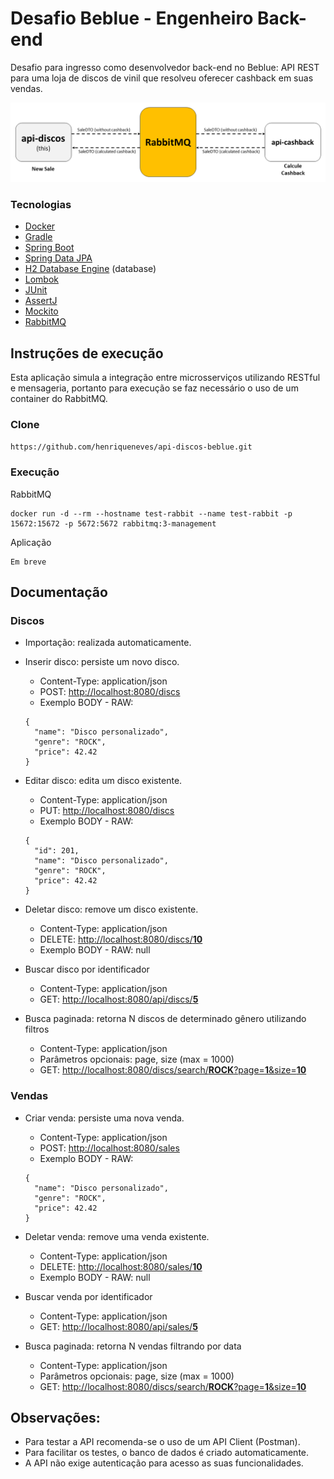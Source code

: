 # Desafio Beblue - Engenheiro Back-end

Desafio para ingresso como desenvolvedor back-end no Beblue: API REST para uma loja de discos de vinil que resolveu oferecer cashback em suas vendas.

![image](src/main/resources/static/images/integration-image.png)

### Tecnologias
- [Docker](https://www.docker.com/)
- [Gradle](https://gradle.org/)
- [Spring Boot](https://spring.io/projects/spring-boot)
- [Spring Data JPA](https://spring.io/projects/spring-data-jpa)
- [H2 Database Engine](https://www.h2database.com/) (database)
- [Lombok](https://projectlombok.org/)
- [JUnit](https://junit.org/junit5/)
- [AssertJ](https://joel-costigliola.github.io/assertj/)
- [Mockito](https://site.mockito.org/)
- [RabbitMQ](https://www.rabbitmq.com/)

## Instruções de execução

Esta aplicação simula a integração entre microsserviços utilizando RESTful e mensageria, 
portanto para execução se faz necessário o uso de um container do RabbitMQ.

### Clone
```https://github.com/henriqueneves/api-discos-beblue.git```

### Execução

RabbitMQ

```
docker run -d --rm --hostname test-rabbit --name test-rabbit -p 15672:15672 -p 5672:5672 rabbitmq:3-management
```

Aplicação

```
Em breve
```

## Documentação

### Discos
* Importação: realizada automaticamente.

* Inserir disco: persiste um novo disco.
  * Content-Type: application/json
  * POST: [http://localhost:8080/discs](http://localhost:8080/discs)
  * Exemplo BODY - RAW:
  ```
  {
    "name": "Disco personalizado",
    "genre": "ROCK",
    "price": 42.42
  }
  ```
  
* Editar disco: edita um disco existente.
  * Content-Type: application/json
  * PUT: [http://localhost:8080/discs](http://localhost:8080/discs)
  * Exemplo BODY - RAW:
  ```
  {
    "id": 201,
    "name": "Disco personalizado",
    "genre": "ROCK",
    "price": 42.42
  }
  ```
  
* Deletar disco: remove um disco existente.
  * Content-Type: application/json
  * DELETE: [http://localhost:8080/discs/**10**](http://localhost:8080/discs/10)
  * Exemplo BODY - RAW: null
  
* Buscar disco por identificador
   * Content-Type: application/json
   * GET: [http://localhost:8080/api/discs/**5**](http://localhost:8080/discs/5)


* Busca paginada: retorna N discos de determinado gênero utilizando filtros
  * Content-Type: application/json
  * Parâmetros opcionais: page, size (max = 1000)
  * GET: [http://localhost:8080/discs/search/**ROCK**?page=**1**&size=**10**](http://localhost:8080/discs/search/ROCK?page=1&size=10)

### Vendas

* Criar venda: persiste uma nova venda.
  * Content-Type: application/json
  * POST: [http://localhost:8080/sales](http://localhost:8080/sales)
  * Exemplo BODY - RAW:
  ```
  {
    "name": "Disco personalizado",
    "genre": "ROCK",
    "price": 42.42
  }
  ```
  
* Deletar venda: remove uma venda existente.
  * Content-Type: application/json
  * DELETE: [http://localhost:8080/sales/**10**](http://localhost:8080/sales/10)
  * Exemplo BODY - RAW: null
  
* Buscar venda por identificador
   * Content-Type: application/json
   * GET: [http://localhost:8080/api/sales/**5**](http://localhost:8080/sales/5)


* Busca paginada: retorna N vendas filtrando por data
  * Content-Type: application/json
  * Parâmetros opcionais: page, size (max = 1000)
  * GET: [http://localhost:8080/discs/search/**ROCK**?page=**1**&size=**10**](http://localhost:8080/discs/search/ROCK?page=1&size=10)


## Observações:

* Para testar a API recomenda-se o uso de um API Client (Postman).
* Para facilitar os testes, o banco de dados é criado automaticamente.
* A API não exige autenticação para acesso as suas funcionalidades.
